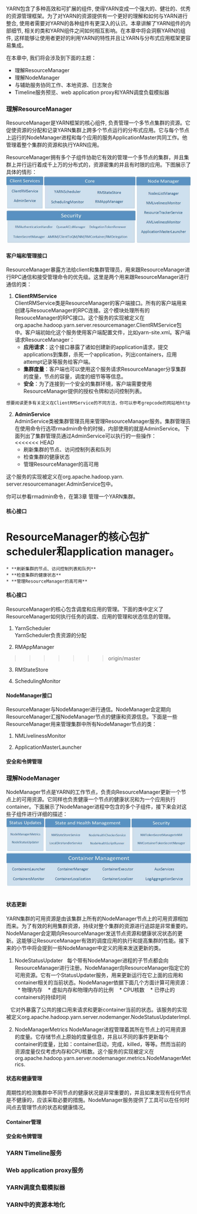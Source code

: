 YARN包含了多种高效和可扩展的组件, 使得YARN变成一个强大的、健壮的、优秀的资源管理框架。为了对YARN的资源提供有一个更好的理解和如何与YARN进行整合, 使用者需要对YARN的各种组件有更深入的认识。本章讲解了YARN组件的内部细节, 相关的类和YARN组件之间如何相互影响。在本章中将会洞察YARN的组件, 这样能够让使用者更好的利用YARN的特性并且让YARN与分布式应用框架更容易集成。  

在本章中, 我们将会涉及到下面的主题：
* 理解ResourceManager
* 理解NodeManager
* 与辅助服务协同工作、本地资源、日志聚合
* Timeline服务预览、web application proxy和YARN调度负载模拟器  

### 理解ResourceManager  
ResourceManager是YARN框架的核心组件, 负责管理一个多节点集群的资源。它促使资源的分配和记录YARN集群上跨多个节点运行的分布式应用。它与每个节点上运行的NodeManager进程和每个应用的服务ApplicationMaster共同工作。他管理着整个集群的资源和执行YARN应用。  

ResourceManager拥有多个子组件协助它有效的管理一个多节点的集群，并且集群上并行运行着成千上万的分布式的，资源密集的并且有时限的应用。下图展示了具体的情形：  
![image](/Images/YARN/yarn-deep-components.PNG)  

#### 客户端和管理接口
ResourceManager暴露方法给client和集群管理员，用来跟ResourceManager进行RPC通信和接受管理命令的优先级。这里是两个用来跟ResourceManager进行通信的类：
1. **ClientRMService**  
ClientRMService类是ResourceManager的客户端接口。所有的客户端用来创建与ResouceManager的RPC连接。这个模块处理所有的ResouceManager的RPC接口。这个服务的实现被定义在org.apache.hadoop.yarn.server.resourcemanager.ClientRMService包中。客户端初始化这个服务使用客户端配置文件，比如yarn-site.xml。客户端请求ResourceManager：  
    * **应用请求**：这个接口暴露了诸如创建新的application请求，提交applications到集群，杀死一个application，列出containers，应用attempt记录等服务给客户端。  
    * **集群度量**：客户端也可以使用这个服务请求ResourceManager分享集群的度量，节点的容量，调度的细节等等信息。  
    * **安全**：为了连接到一个安全的集群环境，客户端需要使用ResourceManager提供的授权令牌和访问控制列表。  
```xml
想要阅读更多有关定义在ClientRMService的不同方法，你可以参考grepcode的网站地http://grepcode.com/file/repo1.maven.org/maven2/org.apache.hadoop/hadoop-yarnserver-resourcemanager/2.6.0/org/apache/hadoop/yarn/server/resourcemanager/ClientRMService.java
```  
2. **AdminService**  
AdminService类被集群管理员用来管理ResourceManager服务。集群管理员在使用命令行选项rmadmin命令的时候，内部使用的就是AdminService。
下面列出了集群管理员通过AdminService可以执行的一些操作：  
<<<<<<< HEAD
    * 刷新集群的节点、访问控制列表和队列  
    * 检查集群的健康状态  
    * 管理ResourceManager的高可用  

这个服务的实现被定义在org.apache.hadoop.yarn. server.resourcemanager.AdminService包中。  

你可以参看rmadmin命令，在第3章 管理一个YARN集群。

#### 核心接口
ResourceManager的核心包扩scheduler和application manager。
=======
    * **刷新集群的节点、访问控制列表和队列**  
    * **检查集群的健康状态**  
    * **管理ResourceManager的高可用**  

#### 核心接口
ResourceManager的核心包含调度和应用的管理。下面的类中定义了ResourceManager如何执行任务的调度、应用的管理和状态信息的管理。  
1. YarnScheduler  
YarnScheduler负责资源的分配  

2. RMAppManager  
>>>>>>> origin/master

3. RMStateStore  

4. SchedulingMonitor  

#### NodeManager接口
ResourceManager与NodeManager进行通信。NodeManager会定期向ResourceManager汇报NodeManager节点的健康和资源信息。下面是一些ResourceManager用来管理集群中所有NodeManager节点的类：  
1. NMLivelinessMonitor  

2. ApplicationMasterLauncher  


#### 安全和令牌管理  



### 理解NodeManager  
NodeManager节点是YARN的工作节点，负责向ResourceManager更新一个节点上的可用资源。它同样也负责健康一个节点的健康状况和为一个应用执行container。下面展示了NodeManager进程中包含的多个子组件，接下来会对这些子组件进行详细的描述：  
![image](/Images/YARN/yarn-nm-component.png)  

#### 状态更新
YARN集群的可用资源是由该集群上所有的NodeManager节点上的可用资源相加而来。为了有效的利用集群资源，持续对整个集群的资源进行追踪是非常重要的。NodeManager会定期向ResourceManager发送节点资源和健康状况状态的更新。这能够让ResourceManager有效的调度应用的执行和提高集群的性能。接下来的小节中将会提到一些NodeManager中定义的用来发送更新的类。  
1. NodeStatusUpdater  
每个带有NodeManager进程的子节点都会向ResourceManager进行注册。NodeManager向ResourceManager指定它的可用资源。它有一个StatusUpdater服务，用来更新运行在它上面的应用和container相关的当前状态。NodeManager依据下面几个方面计算可用资源：  
    * 物理内存
    * 虚拟内存和物理内存的比例
    * CPU核数
    * 已停止的containers的持续时间  

    它对外暴露了公共的接口用来请求和更新container当前的状态。该服务的实现被定义org.apache.hadoop.yarn.server.nodemanger.NodeStatusUpdaterImpl.

2. NodeManagerMetrics
NodeManager进程管理着其所在节点上的可用资源的度量。它存储节点上原始的度量信息，并且以不同的事件更新每个container的度量，比如：container启动，完成，killed，等等。然而当前的资源度量仅仅考虑内存和CPU核数。这个服务的实现被定义在org.apache.hadoop.yarn.server.nodemanager.metrics.NodeManagerMetrics.

#### 状态和健康管理
周期性的检测集群中不同节点的健康状况是非常重要的，并且如果发现有任何节点是不健康的，应该采取必要的措施。NodeManager服务提供了工具可以在任何时间点去管理节点的状态和健康情况。


#### Container管理



#### 安全和令牌管理



### YARN Timeline服务  




### Web application proxy服务



### YARN调度负载模拟器  



### YARN中的资源本地化
